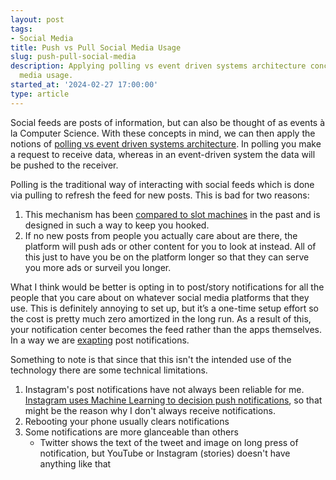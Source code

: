 ```yaml
---
layout: post
tags:
- Social Media
title: Push vs Pull Social Media Usage
slug: push-pull-social-media
description: Applying polling vs event driven systems architecture concepts to social
  media usage.
started_at: '2024-02-27 17:00:00'
type: article
---
```


Social feeds are posts of information, but can also be thought of as events à la Computer Science. With these concepts in mind, we can then apply the notions of [polling vs event driven systems architecture](https://www.softwarepragmatism.com/polling-event-driven). In polling you make a request to receive data, whereas in an event-driven system the data will be pushed to the receiver.

Polling is the traditional way of interacting with social feeds which is done via pulling to refresh the feed for new posts. This is bad for two reasons:
1. This mechanism has been [compared to slot machines](https://www.theguardian.com/technology/2018/may/08/social-media-copies-gambling-methods-to-create-psychological-cravings) in the past and is designed in such a way to keep you hooked.
2. If no new posts from people you actually care about are there, the platform will push ads or other content for you to look at instead. All of this just to have you be on the platform longer so that they can serve you more ads or surveil you longer.

What I think would be better is opting in to post/story notifications for all the people that you care about on whatever social media platforms that they use. This is definitely annoying to set up, but it’s a one-time setup effort so the cost is pretty much zero amortized in the long run. As a result of this, your notification center becomes the feed rather than the apps themselves. In a way we are [exapting](https://www.sciencedirect.com/science/article/abs/pii/S0169534713001407) post notifications. 

Something to note is that since that this isn't the intended use of the technology there are some technical limitations. 
1. Instagram's post notifications have not always been reliable for me. [Instagram uses Machine Learning to decision push notifications](https://engineering.fb.com/2022/10/31/ml-applications/instagram-notification-management-machine-learning/), so that might be the reason why I don't always receive notifications.
2. Rebooting your phone usually clears notifications
3. Some notifications are more glanceable than others
    * Twitter shows the text of the tweet and image on long press of notification, but YouTube or Instagram (stories) doesn't have anything like that